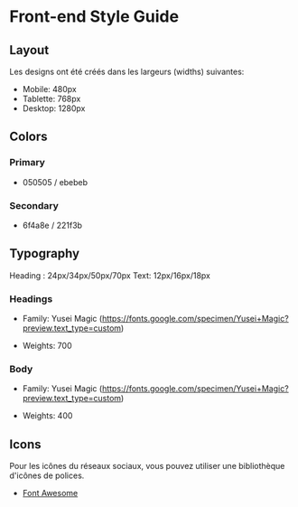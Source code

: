 ﻿# Front-end Style Guide

## Layout

Les designs ont été créés dans les largeurs (widths) suivantes:

- Mobile: 480px
- Tablette: 768px
- Desktop: 1280px

## Colors

### Primary

- 050505  /  ebebeb

### Secondary

- 6f4a8e  /  221f3b 

## Typography

Heading : 24px/34px/50px/70px
Text: 12px/16px/18px

### Headings

- Family: Yusei Magic (https://fonts.google.com/specimen/Yusei+Magic?preview.text_type=custom)

- Weights: 700

### Body

- Family: Yusei Magic (https://fonts.google.com/specimen/Yusei+Magic?preview.text_type=custom)

- Weights: 400

## Icons

Pour les icônes du réseaux sociaux, vous pouvez utiliser une bibliothèque d'icônes de polices.

- [Font Awesome](https://fontawesome.com/)